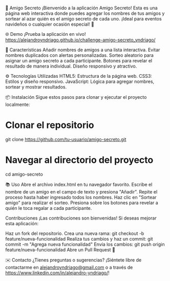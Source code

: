 📘 Amigo Secreto
¡Bienvenido a la aplicación Amigo Secreto!
Esta es una página web interactiva donde puedes agregar los nombres de tus amigos y sortear al azar quién es el amigo secreto de cada uno.
¡Ideal para eventos navideños o cualquier ocasión especial! 🎁

🌐 Demo
¡Prueba la aplicación en vivo!
https://alejandroyndriago.github.io/challenge-amigo-secreto_yndriago/

🚀 Características
Añadir nombres de amigos a una lista interactiva.
Evitar nombres duplicados con alertas personalizadas.
Sorteo aleatorio para asignar un amigo secreto a cada participante.
Botones para revelar el resultado de manera individual.
Diseño responsivo y atractivo.

⚙️ Tecnologías Utilizadas
HTML5: Estructura de la página web.
CSS3: Estilos y diseño responsivo.
JavaScript: Lógica para agregar nombres, sortear y mostrar resultados.

📦 Instalación
Sigue estos pasos para clonar y ejecutar el proyecto localmente:

# Clonar el repositorio
git clone https://github.com/tu-usuario/amigo-secreto.git

# Navegar al directorio del proyecto
cd amigo-secreto

📚 Uso
Abre el archivo index.html en tu navegador favorito.
Escribe el nombre de un amigo en el campo de texto y presiona "Añadir".
Repite el proceso hasta haber ingresado todos los nombres.
Haz clic en "Sortear amigo" para realizar el sorteo.
Presiona sobre los botones para revelar a quién le toca regalar a cada participante.

Contribuciones
¡Las contribuciones son bienvenidas! Si deseas mejorar esta aplicación:

Haz un fork del repositorio.
Crea una nueva rama: git checkout -b feature/nueva-funcionalidad
Realiza tus cambios y haz un commit: git commit -m "Agrega nueva funcionalidad"
Envía los cambios: git push origin feature/nueva-funcionalidad
Abre un Pull Request 🚀

✉️ Contacto
¿Tienes preguntas o sugerencias?
¡Siéntete libre de contactarme en alejandroyndriago@gmail.com o a través de https://www.linkedin.com/in/alejandro-yndriago/!
